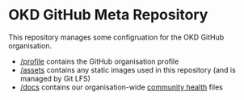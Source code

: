 OKD GitHub Meta Repository
===
This repository manages some configruation for the OKD GitHub organisation.

- [/profile](/profile/) contains the GitHub organisation profile
- [/assets](/assets/) contains any static images used in this repository (and is managed by Git LFS)
- [/docs](/docs/) contains our organisation-wide [community health](https://docs.github.com/en/communities/setting-up-your-project-for-healthy-contributions/creating-a-default-community-health-file) files